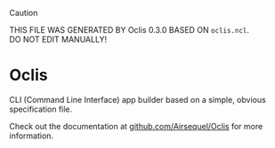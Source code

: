 > [!CAUTION]
> THIS FILE WAS GENERATED BY Oclis 0.3.0 BASED ON `oclis.ncl`. \
> DO NOT EDIT MANUALLY!

# Oclis

CLI (Command Line Interface) app builder
based on a simple, obvious specification file.

Check out the documentation at
[github.com/Airsequel/Oclis](https://github.com/Airsequel/Oclis)
for more information.
